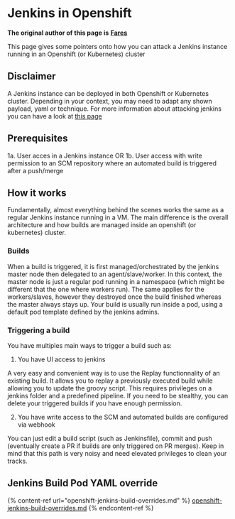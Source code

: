 # Jenkins in Openshift

**The original author of this page is** [**Fares**](https://www.linkedin.com/in/fares-siala/)

This page gives some pointers onto how you can attack a Jenkins instance running in an Openshift (or Kubernetes) cluster


## Disclaimer

A Jenkins instance can be deployed in both Openshift or Kubernetes cluster. Depending in your context, you may need to adapt any shown payload, yaml or technique. For more information about attacking jenkins you can have a look at [this page](../../../pentesting-ci-cd/jenkins-security/README.md)

## Prerequisites

1a. User acces in a Jenkins instance
OR
1b. User access with write permission to an SCM repository where an automated build is triggered after a push/merge

## How it works

Fundamentally, almost everything behind the scenes works the same as a regular Jenkins instance running in a VM.
The main difference is the overall architecture and how builds are managed inside an openshift (or kubernetes) cluster.

### Builds

When a build is triggered, it is first managed/orchestrated by the jenkins master node then delegated to an agent/slave/worker. In this context, the master node is just a regular pod running in a namespace (which might be different that the one where workers run). The same applies for the workers/slaves, however they destroyed once the build finished whereas the master always stays up.
Your build is usually run inside a pod, using a default pod template defined by the jenkins admins.

### Triggering a build

You have multiples main ways to trigger a build such as:

1. You have UI access to jenkins

A very easy and convenient way is to use the Replay functionnality of an existing build. It allows you to replay a previously executed build while allowing you to update the groovy script. This requires privileges on a jenkins folder and a predefined pipeline.
If you need to be stealthy, you can delete your triggered builds if you have enough permission.

2. You have write access to the SCM and automated builds are configured via webhook

You can just edit a build script (such as Jenkinsfile), commit and push (eventually create a PR if builds are only triggered on PR merges). Keep in mind that this path is very noisy and need elevated privileges to clean your tracks.

## Jenkins Build Pod YAML override

{% content-ref url="openshift-jenkins-build-overrides.md" %}
[openshift-jenkins-build-overrides.md](openshift-jenkins-build-overrides.md)
{% endcontent-ref %}
